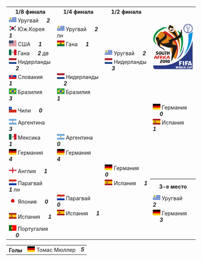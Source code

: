 <!--2021-09-27 00:12:02-->
<table class=p>
<tr>
  <th class=mb>1/8 финала</th>
  <th>1/4 финала</th>
  <th>1/2 финала</th>
  <td rowspan=7 valign=center align=center><img src="2010_FIFA_World_Cup.svg" width="148px"></td>
</tr>
<tr>
  <td class="col mt bb"><img width="20px" src="uy.svg"> Уругвай <b> &emsp; <i>2</i></b>
  <td>&nbsp;</td>
  <td>&nbsp;</td>
</tr>
<tr>
  <td class="col mb br"><img width="20px" src="kr.svg"> Юж.Корея <b> &emsp; <i>1</i></b>
  <td valign=bottom class="col bb"><img width="20px" src="uy.svg"> Уругвай <b> &emsp; <i>2</i></b><i> пн</i>
  <td>&nbsp;</td>
</tr>
<tr>
  <td class="col mt bb br"><img width="20px" src="us.svg"> США <b> &emsp; <i>1</i></b>
  <td valign=top class="col br"><img width="20px" src="gh.svg"> Гана <b> &emsp; <i>1</i></b>
  <td>&nbsp;</td>
</tr>
<tr>
  <td class="col mb"><img width="20px" src="mx.svg"> Гана <b> &emsp; <i>2</i></b><i> дв</i>
  <td class=br>&nbsp;</td>
  <td valign=bottom class="col bb"><img width="20px" src="uy.svg"> Уругвай <b> &emsp; <i>2</i></b>
</tr>
<tr>
  <td class="col mt bb"><img width="20px" src="nl.svg"> Нидерланды <b> &emsp; <i>2</i></b>
  <td class=br>&nbsp;</td>
  <td valign=top class="col br"><img width="20px" src="nl.svg"> Нидерланды <b> &emsp; <i>3</i></b>
</tr>
<tr>
  <td class="col mb br"><img width="20px" src="sk.svg"> Словакия <b> &emsp; <i>1</i></b>
  <td valign=bottom class="col bb br"><img width="20px" src="nl.svg"> Нидерланды <b> &emsp; <i>2</i></b>
  <td class=br>&nbsp;</td>
</tr>
<tr>
  <td class="col mt bb br"><img width="20px" src="br.svg"> Бразилия <b> &emsp; <i>3</i></b>
  <td valign=top class=col><img width="20px" src="br.svg"> Бразилия <b> &emsp; <i>1</i></b>
  <td class=br>&nbsp;</td>
</tr>
<tr>
  <td class="col mb"><img width="20px" src="cl.svg"> Чили <b> &emsp; <i>0</i></b>
  <td>&nbsp;</td>
  <td class=br>&nbsp;</td>
  <td valign=bottom class="col bb"><img width="20px" src="de.svg"> Германия <b> &emsp; <i>0</i></b>
</tr>
<tr>
  <td class="col mt bb"><img width="20px" src="ar.svg"> Аргентина <b> &emsp; <i>3</i></b>
  <td>&nbsp;</td>
  <td class=br>&nbsp;</td>
  <td valign=top class=col><img width="20px" src="es.svg"> Испания <b> &emsp; <i>1</i></b>
</tr>
<tr>
  <td class="col mb br"><img width="20px" src="mx.svg"> Мексика <b> &emsp; <i>1</i></b>
  <td valign=bottom class="col bb"><img width="20px" src="ar.svg"> Аргентина <b> &emsp; <i>0</i></b>
  <td class=br>&nbsp;</td>
  <td>&nbsp;</td>
</tr>
<tr>
  <td class="col mt bb br"><img width="20px" src="de.svg"> Германия <b> &emsp; <i>4</i></b>
  <td valign=top class="col br"><img width="20px" src="de.svg"> Германия <b> &emsp; <i>4</i></b>
  <td class=br>&nbsp;</td>
  <td>&nbsp;</td>
</tr>
<tr>
  <td class="col mb"><img width="20px" src="gb-eng.svg"> Англия <b> &emsp; <i>1</i></b>
  <td class=br>&nbsp;</td>
  <td valign=bottom class="col bb br"><img width="20px" src="de.svg"> Германия <b> &emsp; <i>0</i></b>
  <td>&nbsp;</td>
</tr>
<tr>
  <td class="col mt bb"><img width="20px" src="py.svg"> Парагвай <b> &emsp; <i>1</i></b><i> пн</i>
  <td class=br>&nbsp;</td>
  <td valign=top class="col br"><img width="20px" src="es.svg"> Испания <b> &emsp; <i>1</i></b>
  <th>3-е место</th>
</tr>
<tr>
  <td class="col mb br"><img width="20px" src="jp.svg"> Япония <b> &emsp; <i>0</i></b>
  <td valign=bottom class="col bb br"><img width="20px" src="py.svg"> Парагвай <b> &emsp; <i>0</i></b>
  <td class=br>&nbsp;</td>
  <td class="col mt bb"><img width="20px" src="uy.svg"> Уругвай <b> &emsp; <i>2</i></b>
</tr>
<tr>
  <td class="col mt bb br"><img width="20px" src="es.svg"> Испания <b> &emsp; <i>1</i></b>
  <td valign=top class=col><img width="20px" src="es.svg"> Испания <b> &emsp; <i>1</i></b>
  <td>&nbsp;</td>
  <td class="col mb"><img width="20px" src="de.svg"> Германия <b> &emsp; <i>3</i></b>
</tr>
<tr>
  <td class=col><img width="20px" src="pt.svg"> Португалия <b> &emsp; <i>0</i></b>
  <td>&nbsp;</td>
  <td>&nbsp;</td>
  <td>&nbsp;</td>
</tr>
</table>
<p>
<table class=p>
<tr>
  <th class=col> Голы </th>
  <td class=col><img width="20px" src="de.svg"> Томас Мюллер </td>
  <td valign=top><b><i>5</i></b></td>
</tr>
</table>
